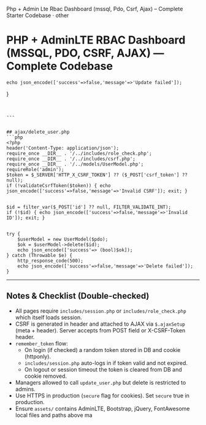 Php + Admin Lte Rbac Dashboard (mssql, Pdo, Csrf, Ajax) – Complete Starter Codebase
· other
# PHP + AdminLTE RBAC Dashboard (MSSQL, PDO, CSRF, AJAX) — Complete Codebase
    echo json_encode(['success'=>false,'message'=>'Update failed']);
}
```


---


## ajax/delete_user.php
```php
<?php
header('Content-Type: application/json');
require_once __DIR__ . '/../includes/role_check.php';
require_once __DIR__ . '/../includes/csrf.php';
require_once __DIR__ . '/../models/UserModel.php';
requireRole('admin');
$token = $_SERVER['HTTP_X_CSRF_TOKEN'] ?? ($_POST['csrf_token'] ?? null);
if (!validateCsrfToken($token)) { echo json_encode(['success'=>false,'message'=>'Invalid CSRF']); exit; }


$id = filter_var($_POST['id'] ?? null, FILTER_VALIDATE_INT);
if (!$id) { echo json_encode(['success'=>false,'message'=>'Invalid ID']); exit; }


try {
    $userModel = new UserModel($pdo);
    $ok = $userModel->delete($id);
    echo json_encode(['success'=> (bool)$ok]);
} catch (Throwable $e) {
    http_response_code(500);
    echo json_encode(['success'=>false,'message'=>'Delete failed']);
}
```


---


## Notes & Checklist (Double-checked)
- All pages require `includes/session.php` or `includes/role_check.php` which itself loads session.
- CSRF is generated in header and attached to AJAX via `$.ajaxSetup` (meta + header). Server accepts from POST field or X-CSRF-Token header.
- `remember_token` flow:
  - On login (if checked) a random token stored in DB and cookie (httponly).
  - `includes/session.php` auto-logs in if token valid and not expired.
  - On logout or session timeout the token is cleared from DB and cookie removed.
- Managers allowed to call `update_user.php` but delete is restricted to admins.
- Use HTTPS in production (`secure` flag for cookies). Set `secure` true in production.
- Ensure `assets/` contains AdminLTE, Bootstrap, jQuery, FontAwesome local files and paths above ma